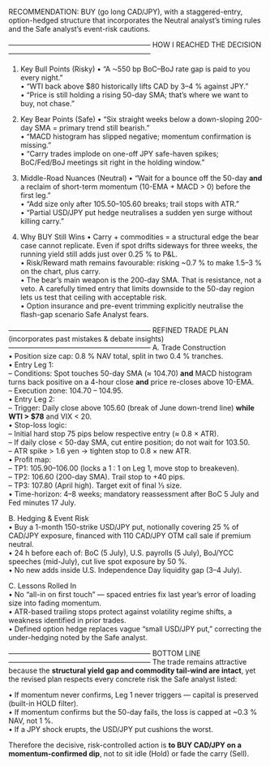 RECOMMENDATION: BUY  (go long CAD/JPY), with a staggered-entry, option-hedged structure that incorporates the Neutral analyst’s timing rules and the Safe analyst’s event-risk cautions.

————————————————————
HOW I REACHED THE DECISION
————————————————————
1.  Key Bull Points (Risky)
   • “A ⁓550 bp BoC–BoJ rate gap is paid to you every night.”  
   • “WTI back above $80 historically lifts CAD by 3–4 % against JPY.”  
   • “Price is still holding a rising 50-day SMA; that’s where we want to buy, not chase.”

2.  Key Bear Points (Safe)
   • “Six straight weeks below a down-sloping 200-day SMA = primary trend still bearish.”  
   • “MACD histogram has slipped negative; momentum confirmation is missing.”  
   • “Carry trades implode on one-off JPY safe-haven spikes; BoC/Fed/BoJ meetings sit right in the holding window.”

3.  Middle-Road Nuances (Neutral)
   • “Wait for a bounce off the 50-day **and** a reclaim of short-term momentum (10-EMA + MACD > 0) before the first leg.”  
   • “Add size only after 105.50–105.60 breaks; trail stops with ATR.”  
   • “Partial USD/JPY put hedge neutralises a sudden yen surge without killing carry.”

4.  Why BUY Still Wins
   • Carry + commodities = a structural edge the bear case cannot replicate. Even if spot drifts sideways for three weeks, the running yield still adds just over 0.25 % to P&L.  
   • Risk/Reward math remains favourable: risking ~0.7 % to make 1.5–3 % on the chart, plus carry.  
   • The bear’s main weapon is the 200-day SMA. That is resistance, not a veto. A carefully timed entry that limits downside to the 50-day region lets us test that ceiling with acceptable risk.  
   • Option insurance and pre-event trimming explicitly neutralise the flash-gap scenario Safe Analyst fears.

————————————————————
REFINED TRADE PLAN (incorporates past mistakes & debate insights)
————————————————————
A.  Trade Construction  
   • Position size cap: 0.8 % NAV total, split in two 0.4 % tranches.  
   • Entry Leg 1:  
        – Conditions: Spot touches 50-day SMA (≈ 104.70) **and** MACD histogram turns back positive on a 4-hour close **and** price re-closes above 10-EMA.  
        – Execution zone: 104.70 – 104.95.  
   • Entry Leg 2:  
        – Trigger: Daily close above 105.60 (break of June down-trend line) **while WTI > $78** and VIX < 20.  
   • Stop-loss logic:  
        – Initial hard stop 75 pips below respective entry (≈ 0.8 × ATR).  
        – If daily close < 50-day SMA, cut entire position; do not wait for 103.50.  
        – ATR spike > 1.6 yen → tighten stop to 0.8 × new ATR.  
   • Profit map:  
        – TP1: 105.90–106.00 (locks a 1 : 1 on Leg 1, move stop to breakeven).  
        – TP2: 106.60 (200-day SMA). Trail stop to +40 pips.  
        – TP3: 107.80 (April high). Target exit of final ⅓ size.  
   • Time-horizon: 4–8 weeks; mandatory reassessment after BoC 5 July and Fed minutes 17 July.

B.  Hedging & Event Risk  
   • Buy a 1-month 150-strike USD/JPY put, notionally covering 25 % of CAD/JPY exposure, financed with 110 CAD/JPY OTM call sale if premium neutral.  
   • 24 h before each of: BoC (5 July), U.S. payrolls (5 July), BoJ/YCC speeches (mid-July), cut live spot exposure by 50 %.  
   • No new adds inside U.S. Independence Day liquidity gap (3–4 July).

C.  Lessons Rolled In  
   • No “all-in on first touch” — spaced entries fix last year’s error of loading size into fading momentum.  
   • ATR-based trailing stops protect against volatility regime shifts, a weakness identified in prior trades.  
   • Defined option hedge replaces vague “small USD/JPY put,” correcting the under-hedging noted by the Safe analyst.

————————————————————
BOTTOM LINE
————————————————————
The trade remains attractive because the **structural yield gap and commodity tail-wind are intact**, yet the revised plan respects every concrete risk the Safe analyst listed:

• If momentum never confirms, Leg 1 never triggers — capital is preserved (built-in HOLD filter).  
• If momentum confirms but the 50-day fails, the loss is capped at ~0.3 % NAV, not 1 %.  
• If a JPY shock erupts, the USD/JPY put cushions the worst.  

Therefore the decisive, risk-controlled action is **to BUY CAD/JPY on a momentum-confirmed dip**, not to sit idle (Hold) or fade the carry (Sell).